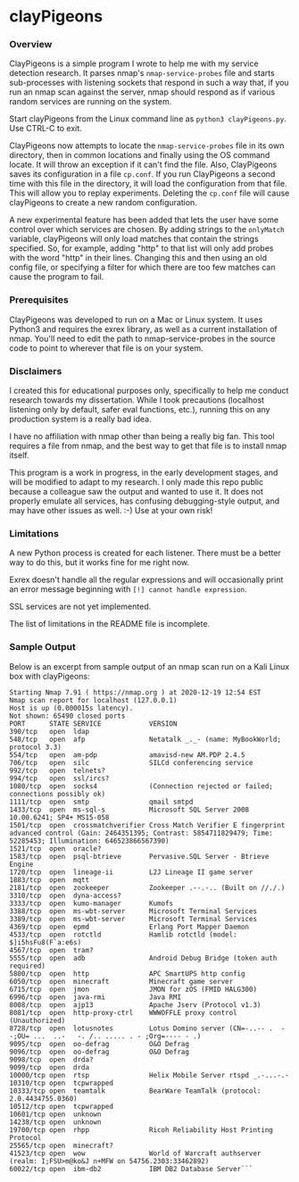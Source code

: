 # clayPigeons

### Overview

ClayPigeons is a simple program I wrote to help me with my service detection research. It parses nmap's `nmap-service-probes` file and starts sub-processes with listening sockets that respond in such a way that, if you run an nmap scan against the server, nmap should respond as if various random services are running on the system.

Start clayPigeons from the Linux command line as `python3 clayPigeons.py`. Use CTRL-C to exit.

ClayPigeons now attempts to locate the `nmap-service-probes` file in its own directory, then in common locations and finally using the OS command locate. It will throw an exception if it can't find the file. Also, ClayPigeons saves its configuration in a file `cp.conf`. If you run ClayPigeons a second time with this file in the directory, it will load the configuration from that file. This will allow you to replay experiments. Deleting the `cp.conf` file will cause clayPigeons to create a new random configuration.

A new experimental feature has been added that lets the user have some control over which services are chosen. By adding strings to the `onlyMatch` variable, clayPigeons will only load matches that contain the strings specified. So, for example, adding "http" to that list will only add probes with the word "http" in their lines. Changing this and then using an old config file, or specifying a filter for which there are too few matches can cause the program to fail.
### Prerequisites

ClayPigeons was developed to run on a Mac or Linux system. It uses Python3 and requires the exrex library, as well as a current installation of nmap. You'll need to edit the path to nmap-service-probes in the source code to point to wherever that file is on your system.

### Disclaimers

I created this for educational purposes only, specifically to help me conduct research towards my dissertation. While I took precautions (localhost listening only by default, safer eval functions, etc.), running this on any production system is a really bad idea.

I have no affiliation with nmap other than being a really big fan. This tool requires a file from nmap, and the best way to get that file is to install nmap itself.

This program is a work in progress, in the early development stages, and will be modified to adapt to my research. I only made this repo public because a colleague saw the output and wanted to use it. It does not properly emulate all services, has confusing debugging-style output, and may have other issues as well. :-) Use at your own risk!

### Limitations

A new Python process is created for each listener. There must be a better way to do this, but it works fine for me right now.

Exrex doesn't handle all the regular expressions and will occasionally print an error message beginning with `[!] cannot handle expression`.

SSL services are not yet implemented.

The list of limitations in the README file is incomplete.

### Sample Output

Below is an excerpt from sample output of an nmap scan run on a Kali Linux box with clayPigeons:

````# nmap 127.0.0.1 -p- -sV
Starting Nmap 7.91 ( https://nmap.org ) at 2020-12-19 12:54 EST
Nmap scan report for localhost (127.0.0.1)
Host is up (0.000015s latency).
Not shown: 65490 closed ports
PORT      STATE SERVICE            VERSION
390/tcp   open  ldap
548/tcp   open  afp                Netatalk _._- (name: MyBookWorld; protocol 3.3)
554/tcp   open  am-pdp             amavisd-new AM.PDP 2.4.5
706/tcp   open  silc               SILCd conferencing service
992/tcp   open  telnets?
994/tcp   open  ssl/ircs?
1080/tcp  open  socks4             (Connection rejected or failed; connections possibly ok)
1111/tcp  open  smtp               qmail smtpd
1433/tcp  open  ms-sql-s           Microsoft SQL Server 2008 10.00.6241; SP4+ MS15-058
1501/tcp  open  crossmatchverifier Cross Match Verifier E fingerprint advanced control (Gain: 2464351395; Contrast: 5854711829479; Time: 52285453; Illumination: 646523866567390)
1521/tcp  open  oracle?
1583/tcp  open  psql-btrieve       Pervasive.SQL Server - Btrieve Engine
1720/tcp  open  lineage-ii         L2J Lineage II game server
1883/tcp  open  mqtt
2181/tcp  open  zookeeper          Zookeeper .--.-.. (Built on //./.)
3310/tcp  open  dyna-access?
3333/tcp  open  kumo-manager       Kumofs
3388/tcp  open  ms-wbt-server      Microsoft Terminal Services
3389/tcp  open  ms-wbt-server      Microsoft Terminal Services
4369/tcp  open  epmd               Erlang Port Mapper Daemon
4533/tcp  open  rotctld            Hamlib rotctld (model: $]i5hsFu8(F`a:e6s)
4567/tcp  open  tram?
5555/tcp  open  adb                Android Debug Bridge (token auth required)
5800/tcp  open  http               APC SmartUPS http config
6050/tcp  open  minecraft          Minecraft game server
6715/tcp  open  jmon               JMON for zOS (FMID HALG300)
6996/tcp  open  java-rmi           Java RMI
8008/tcp  open  ajp13              Apache Jserv (Protocol v1.3)
8081/tcp  open  http-proxy-ctrl    WWWOFFLE proxy control (Unauthorized)
8728/tcp  open  lotusnotes         Lotus Domino server (CN=-..-- .  - -;OU= ...  ..-   -. /.. ..... . - ;Org=---- - .)
9095/tcp  open  oo-defrag          O&O Defrag
9096/tcp  open  oo-defrag          O&O Defrag
9098/tcp  open  drda?                                                                                                                                    
9099/tcp  open  drda                                                                                                                                     
10000/tcp open  rtsp               Helix Mobile Server rtspd _.-...-.-                                                                                   
10310/tcp open  tcpwrapped                                                                                                                               
10333/tcp open  teamtalk           BearWare TeamTalk (protocol: 2.0.4434755.0360)                                                                        
10512/tcp open  tcpwrapped
10601/tcp open  unknown
14238/tcp open  unknown
19700/tcp open  rhpp               Ricoh Reliability Host Printing Protocol
25565/tcp open  minecraft?
41523/tcp open  wow                World of Warcraft authserver (realm: I;FSU>m@ko&J n+MFW on 54756.2303:33462892)
60022/tcp open  ibm-db2            IBM DB2 Database Server```
